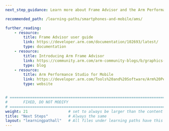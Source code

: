 ```yaml
---
next_step_guidance: Learn more about Frame Advisor and the Arm Performance Studio profiling tools for Android.

recommended_path: /learning-paths/smartphones-and-mobile/ams/

further_reading:
    - resource:
        title: Frame Advisor user guide 
        link: https://developer.arm.com/documentation/102693/latest/
        type: documentation
    - resource:
        title: Introducing Arm Frame Advisor 
        link: https://community.arm.com/arm-community-blogs/b/graphics-gaming-and-vr-blog/posts/arm-mobile-studio-2023-5
        type: blog
    - resource:
        title: Arm Performance Studio for Mobile 
        link: https://developer.arm.com/Tools%20and%20Software/Arm%20Performance%20Studio%20for%20Mobile
        type: website


# ================================================================================
#       FIXED, DO NOT MODIFY
# ================================================================================
weight: 21                  # set to always be larger than the content in this path, and one more than 'review'
title: "Next Steps"         # Always the same
layout: "learningpathall"   # All files under learning paths have this same wrapper
---
```

